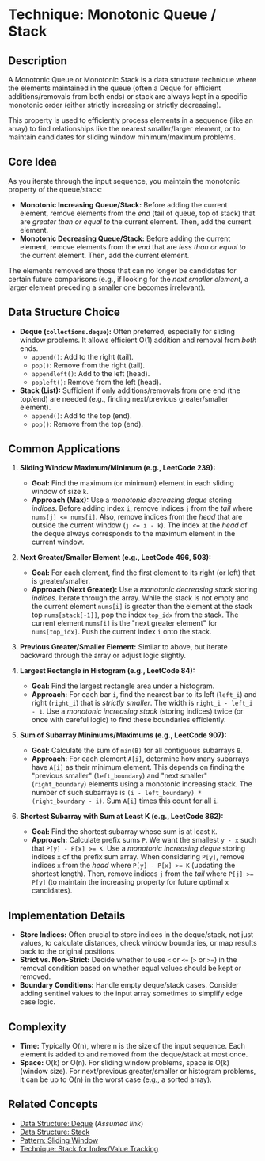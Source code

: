 # Technique: Monotonic Queue / Stack

## Description

A Monotonic Queue or Monotonic Stack is a data structure technique where the elements maintained in the queue (often a Deque for efficient additions/removals from both ends) or stack are always kept in a specific monotonic order (either strictly increasing or strictly decreasing).

This property is used to efficiently process elements in a sequence (like an array) to find relationships like the nearest smaller/larger element, or to maintain candidates for sliding window minimum/maximum problems.

## Core Idea

As you iterate through the input sequence, you maintain the monotonic property of the queue/stack:

*   **Monotonic Increasing Queue/Stack:** Before adding the current element, remove elements from the *end* (tail of queue, top of stack) that are *greater than or equal to* the current element. Then, add the current element.
*   **Monotonic Decreasing Queue/Stack:** Before adding the current element, remove elements from the *end* that are *less than or equal to* the current element. Then, add the current element.

The elements removed are those that can no longer be candidates for certain future comparisons (e.g., if looking for the *next smaller element*, a larger element preceding a smaller one becomes irrelevant).

## Data Structure Choice

*   **Deque (`collections.deque`):** Often preferred, especially for sliding window problems. It allows efficient O(1) addition and removal from *both* ends.
    *   `append()`: Add to the right (tail).
    *   `pop()`: Remove from the right (tail).
    *   `appendleft()`: Add to the left (head).
    *   `popleft()`: Remove from the left (head).
*   **Stack (List):** Sufficient if only additions/removals from one end (the top/end) are needed (e.g., finding next/previous greater/smaller element).
    *   `append()`: Add to the top (end).
    *   `pop()`: Remove from the top (end).

## Common Applications

1.  **Sliding Window Maximum/Minimum (e.g., LeetCode 239):**
    *   **Goal:** Find the maximum (or minimum) element in each sliding window of size `k`.
    *   **Approach (Max):** Use a *monotonic decreasing deque* storing *indices*. Before adding index `i`, remove indices `j` from the *tail* where `nums[j] <= nums[i]`. Also, remove indices from the *head* that are outside the current window (`j <= i - k`). The index at the *head* of the deque always corresponds to the maximum element in the current window.

2.  **Next Greater/Smaller Element (e.g., LeetCode 496, 503):**
    *   **Goal:** For each element, find the first element to its right (or left) that is greater/smaller.
    *   **Approach (Next Greater):** Use a *monotonic decreasing stack* storing *indices*. Iterate through the array. While the stack is not empty and the current element `nums[i]` is greater than the element at the stack top `nums[stack[-1]]`, pop the index `top_idx` from the stack. The current element `nums[i]` is the "next greater element" for `nums[top_idx]`. Push the current index `i` onto the stack.

3.  **Previous Greater/Smaller Element:** Similar to above, but iterate backward through the array or adjust logic slightly.

4.  **Largest Rectangle in Histogram (e.g., LeetCode 84):**
    *   **Goal:** Find the largest rectangle area under a histogram.
    *   **Approach:** For each bar `i`, find the nearest bar to its left (`left_i`) and right (`right_i`) that is *strictly smaller*. The width is `right_i - left_i - 1`. Use a *monotonic increasing stack* (storing indices) twice (or once with careful logic) to find these boundaries efficiently.

5.  **Sum of Subarray Minimums/Maximums (e.g., LeetCode 907):**
    *   **Goal:** Calculate the sum of `min(B)` for all contiguous subarrays `B`.
    *   **Approach:** For each element `A[i]`, determine how many subarrays have `A[i]` as their minimum element. This depends on finding the "previous smaller" (`left_boundary`) and "next smaller" (`right_boundary`) elements using a monotonic increasing stack. The number of such subarrays is `(i - left_boundary) * (right_boundary - i)`. Sum `A[i]` times this count for all `i`.

6.  **Shortest Subarray with Sum at Least K (e.g., LeetCode 862):**
    *   **Goal:** Find the shortest subarray whose sum is at least `K`.
    *   **Approach:** Calculate prefix sums `P`. We want the smallest `y - x` such that `P[y] - P[x] >= K`. Use a *monotonic increasing deque* storing indices `x` of the prefix sum array. When considering `P[y]`, remove indices `x` from the *head* where `P[y] - P[x] >= K` (updating the shortest length). Then, remove indices `j` from the *tail* where `P[j] >= P[y]` (to maintain the increasing property for future optimal `x` candidates).

## Implementation Details

*   **Store Indices:** Often crucial to store indices in the deque/stack, not just values, to calculate distances, check window boundaries, or map results back to the original positions.
*   **Strict vs. Non-Strict:** Decide whether to use `<` or `<=` (`>` or `>=`) in the removal condition based on whether equal values should be kept or removed.
*   **Boundary Conditions:** Handle empty deque/stack cases. Consider adding sentinel values to the input array sometimes to simplify edge case logic.

## Complexity

*   **Time:** Typically O(n), where n is the size of the input sequence. Each element is added to and removed from the deque/stack at most once.
*   **Space:** O(k) or O(n). For sliding window problems, space is O(k) (window size). For next/previous greater/smaller or histogram problems, it can be up to O(n) in the worst case (e.g., a sorted array).

## Related Concepts

*   [Data Structure: Deque](../../data_structures/deque.md) (*Assumed link*)
*   [Data Structure: Stack](../../data_structures/stack.md)
*   [Pattern: Sliding Window](../../patterns/sliding_window.md)
*   [Technique: Stack for Index/Value Tracking](../stack/stack_index_tracking_for_subsequences.md) 